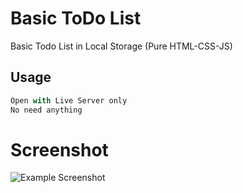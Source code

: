 # Basic ToDo List

Basic Todo List in Local Storage (Pure HTML-CSS-JS)

## Usage

```python
Open with Live Server only
No need anything
```

# Screenshot
![Example Screenshot](https://github.com/BrhmHll/BasicTodoList/tree/main/Screenshot.png)